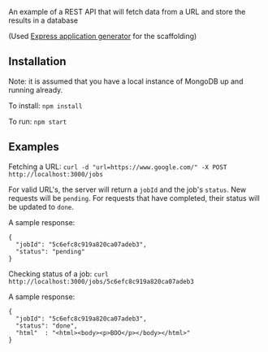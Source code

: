 An example of a REST API that will fetch data from a URL and store the results in a database

(Used [Express application generator](http://expressjs.com/en/starter/generator.html) for the scaffolding)

## Installation

Note: it is assumed that you have a local instance of MongoDB up and running already.

To install: `npm install`

To run: `npm start`

## Examples

Fetching a URL: `curl -d "url=https://www.google.com/" -X POST http://localhost:3000/jobs`

For valid URL's, the server will return a `jobId` and the job's `status`.  New requests will be `pending`.  For requests that have completed, their status will be updated to `done`.

A sample response:
```
{
  "jobId": "5c6efc8c919a820ca07adeb3",
  "status": "pending"
}
```

Checking status of a job: `curl http://localhost:3000/jobs/5c6efc8c919a820ca07adeb3`

A sample response:
```
{
  "jobId": "5c6efc8c919a820ca07adeb3",
  "status": "done",
  "html"  : "<html><body><p>BOO</p></body></html>"
}
```
